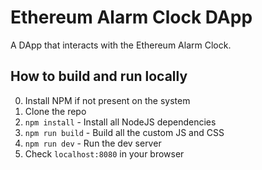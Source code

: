 # Ethereum Alarm Clock DApp

A DApp that interacts with the Ethereum Alarm Clock.

## How to build and run locally
0. Install NPM if not present on the system
1. Clone the repo
3. `npm install` - Install all NodeJS dependencies
3. `npm run build` - Build all the custom JS and CSS
4. `npm run dev` - Run the dev server
5. Check `localhost:8080` in your browser